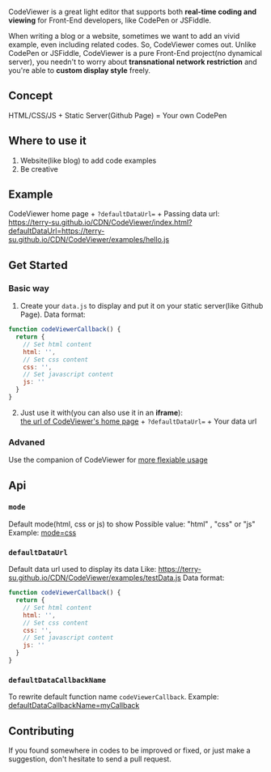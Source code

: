 CodeViewer is a great light editor that supports both **real-time coding and viewing** for Front-End developers, like CodePen or JSFiddle.  
  
When writing a blog or a website, sometimes we want to add an vivid example, even including related codes. So, CodeViewer comes out. Unlike CodePen or JSFiddle, CodeViewer is a pure Front-End project(no dynamical server), you needn't to worry about **transnational network restriction** and you're able to **custom display style** freely.


## Concept
HTML/CSS/JS + Static Server(Github Page) = Your own CodePen


## Where to use it
1. Website(like blog) to add code examples
2. Be creative


## Example
CodeViewer home page + `?defaultDataUrl=` + Passing data url:   
https://terry-su.github.io/CDN/CodeViewer/index.html?defaultDataUrl=https://terry-su.github.io/CDN/CodeViewer/examples/hello.js


## Get Started
### Basic way
1. Create your `data.js` to display and put it on your static server(like Github Page). Data format:
```js
function codeViewerCallback() {
  return {
    // Set html content
    html: '',
    // Set css content
    css: '',
    // Set javascript content
    js: ''
  }
}
```

2. Just use it with(you can also use it in an **iframe**):   
[the url of CodeViewer's home page](https://terry-su.github.io/CDN/CodeViewer/index.html) + `?defaultDataUrl=` + Your data url

### Advaned
Use the companion of CodeViewer for [more flexiable usage](https://github.com/Terry-Su/CDN/tree/master/CodeViewer/examples/iframe)


## Api
### `mode`
Default mode(html, css or js) to show 
Possible value: "html" , "css" or "js"  
Example: [mode=css](https://terry-su.github.io/CDN/CodeViewer/index.html?defaultDataUrl=https://terry-su.github.io/CDN/CodeViewer/examples/testData.js&mode=css)

### `defaultDataUrl`
Default data url used to display its data
Like: https://terry-su.github.io/CDN/CodeViewer/examples/testData.js
Data format:
```js
function codeViewerCallback() {
  return {
    // Set html content
    html: '',
    // Set css content
    css: '',
    // Set javascript content
    js: ''
  }
}
```

### `defaultDataCallbackName`
To rewrite default function name `codeViewerCallback`.
Example: [defaultDataCallbackName=myCallback](https://terry-su.github.io/CDN/CodeViewer/index.html?defaultDataUrl=https://terry-su.github.io/CDN/CodeViewer/examples/testData-my-callback.js&defaultDataCallbackName=myCallback)


## Contributing
If you found somewhere in codes to be improved or fixed, or just make a suggestion, don't hesitate to send a pull request.
